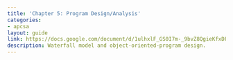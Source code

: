 ```yaml
---
title: 'Chapter 5: Program Design/Analysis'
categories:
- apcsa
layout: guide
link: https://docs.google.com/document/d/1ulhxlF_GS0I7m-_9bvZ8QgieKfxDFpDcKsZKRcOQI7c/
description: Waterfall model and object-oriented-program design.
---
```


